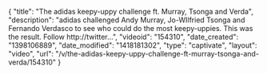 {
    "title": "The adidas keepy-uppy challenge ft. Murray, Tsonga and Verda",
    "description": "adidas challenged Andy Murray, Jo-WIlfried Tsonga and Fernando Verdasco to see who could do the most keepy-uppies. This was the result. Follow http:\/\/twitter...",
    "videoid": "154310",
    "date_created": "1398106889",
    "date_modified": "1418181302",
    "type": "captivate",
    "layout": "video",
    "url": "\/v\/the-adidas-keepy-uppy-challenge-ft-murray-tsonga-and-verda\/154310"
}
